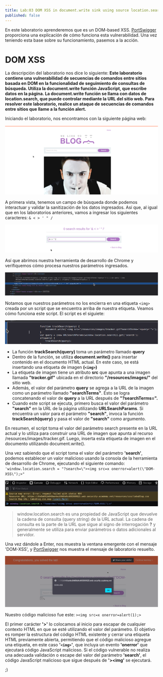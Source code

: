 ```yaml
---
title: Lab:03 DOM XSS in document.write sink using source location.search
published: false
---
```

En este laboratorio aprenderemos que es un DOM-based XSS.
[PortSwigger](https://portswigger.net/web-security/cross-site-scripting/dom-based) proporciona una explicación de cómo funciona esta vulnerabilidad.
Una vez teniendo esta base sobre su funcionamiento, pasemos a la acción.

# [](#header-1) DOM XSS
La descripción del laboratorio nos dice lo siguiente: 
**Este laboratorio contiene una vulnerabilidad de secuencias de comandos entre sitios basada en DOM en la funcionalidad de seguimiento de consultas de búsqueda.
Utiliza la document.write función JavaScript, que escribe datos en la página. La document.write función se llama con datos de location.search,
que puede controlar mediante la URL del sitio web. Para resolver este laboratorio, realice un ataque de secuencias de comandos entre sitios que llame a la función alert.**

Iniciando el laboratorio, nos encontramos con la siguiente página web:

![](/images/images_XSS03/images1.png)

A primera vista, tenemos un campo de búsqueda donde podemos interactuar y validar la sanitización de los datos ingresados.
Así que, al igual que en los laboratorios anteriores, vamos a ingresar los siguientes caracteres: `& < > ' " /`

![](/images/images_XSS03/images2.png)

Así que abrimos nuestra herramienta de desarrollo de Chrome y verifiquemos cómo procesa nuestros parámetros ingresados.

![](/images/images_XSS03/images3.png)

Notamos que nuestros parámetros no los encierra en una etiqueta `<img>` creada por un script que se encuentra arriba de nuestra etiqueta. Veamos cómo funciona este script.
El script es el siguiete:

![](/images/images_XSS03/images4.png)

* La función **trackSearch(query)** toma un parámetro llamado **query**
* Dentro de la función, se utiliza **document.write()** para insertar contenido en el documento HTML actual. En este caso, se está insertando una etiqueta de imagen **(`<img>`)**
* La etiqueta de imagen tiene un atributo **src** que apunta a una imagen llamada **"tracker.gif"** ubicada en el directorio **"/resources/images/"** del sitio web.
* Además, el valor del parámetro **query** se agrega a la URL de la imagen como un parámetro llamado **"searchTerms"**. Esto se logra concatenando el valor de **query** a la URL
después de **"?searchTerms=".**
* Cuando este script se ejecuta, primero busca el valor del parámetro **"search"** en la URL de la página utilizando **URLSearchParams**. Si encuentra un valor
para el parámetro **"search"**, invoca la función **trackSearch(query)** y pasa el valor de **"search"** como argumento.

En resumen, el script toma el valor del parámetro search presente en la URL actual y lo utiliza para construir una URL de imagen que apunta al recurso /resources/images/tracker.gif.
Luego, inserta esta etiqueta de imagen en el documento utilizando document.write().

Una vez sabiendo que el script toma el valor del parámetro **'search'**, podemos establecer un valor malicioso usando la consola de la herramienta de desarrollo de Chrome,
ejecutando el siguiente comando: `'window.location.search = "?search=\"><img src=x onerror=alert(\"DOM-XSS\");>"`

![](/images/images_XSS03/images5.png)
> window.location.search es una propiedad de JavaScript que devuelve la cadena de consulta (query string) de la URL actual.
> La cadena de consulta es la parte de la URL que sigue al signo de interrogación **?** y generalmente se utiliza para enviar parámetros o datos adicionales al servidor.

Una vez dándole a Enter, nos muestra la ventana emergente con el mensaje 'DOM-XSS', y [PortSwigger](https://portswigger.net/) nos muestra el mensaje de laboratorio resuelto.

![](/images/images_XSS03/images6.png)

Nuestro código malicioso fue este: `><img src=x onerror=alert(1);>`

El primer carácter **'>'** lo colocamos al inicio para escapar de cualquier contexto HTML en que se esté utilizando el valor del parámetro.
El objetivo es romper la estructura del código HTML existente y cerrar una etiqueta HTML previamente abierta, permitiendo que el código malicioso agregue una etiqueta,
en este caso **'`<img>`'**, que incluya un evento **'onerror'** que ejecutará código JavaScript malicioso.
Si el código vulnerable no realiza una adecuada validación o escape del valor del parámetro **'search'**, el código JavaScript malicioso que sigue después de **'><img'** se ejecutará.

;)
